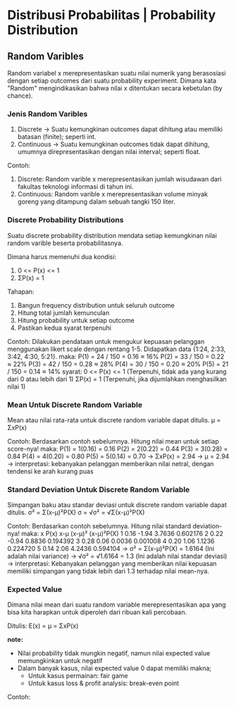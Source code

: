 # Distribusi Probabilitas | Probability Distribution
## Random Varibles
Random variabel x merepresentasikan suatu nilai numerik yang berasosiasi dengan setiap outcomes dari suatu probability experiment. Dimana kata "Random" mengindikasikan bahwa nilai x ditentukan secara kebetulan (by chance).

### Jenis Random Varibles
1. Discrete -> Suatu kemungkinan outcomes dapat dihitung atau memiliki batasan (finite); seperti int.
2. Continuous -> Suatu kemungkinan outcomes tidak dapat dihitung, umumnya direpresentasikan dengan nilai interval; seperti float.

Contoh:
1. Discrete: Random varible x merepresentasikan jumlah wisudawan dari fakultas teknologi informasi di tahun ini.
2. Continuous: Random varible x merepresentasikan volume minyak goreng yang ditampung dalam sebuah tangki 150 liter.

### Discrete Probability Distributions
Suatu discrete probability distribution mendata setiap kemungkinan nilai random varible beserta probabilitasnya.

Dimana harus memenuhi dua kondisi:
1. 0 <= P(x) <= 1
2. ΣP(x) = 1

Tahapan:
1. Bangun frequency distribution untuk seluruh outcome
2. Hitung total jumlah kemunculan
3. Hitung probability untuk setiap outcome
4. Pastikan kedua syarat terpenuhi

Contoh:
Dilakukan pendataan untuk mengukur kepuasan pelanggan menggunakan likert scale dengan rentang 1-5. Didapatkan data {1:24, 2:33, 3:42, 4:30, 5:21}.
maka:
P(1) = 24 / 150 = 0.16 ≈ 16%
P(2) = 33 / 150 = 0.22 ≈ 22%
P(3) = 42 / 150 = 0.28 ≈ 28%
P(4) = 30 / 150 = 0.20 ≈ 20%
P(5) = 21 / 150 = 0.14 ≈ 14%
syarat:
0 <= P(x) <= 1 (Terpenuhi, tidak ada yang kurang dari 0 atau lebih dari 1)
ΣP(x) = 1 (Terpenuhi, jika dijumlahkan menghasilkan nilai 1)

### Mean Untuk Discrete Random Variable
Mean atau nilai rata-rata untuk discrete random variable dapat ditulis.
µ = ΣxP(x)

Contoh:
Berdasarkan contoh sebelumnya. Hitung nilai mean untuk setiap score-nya!
maka:
P(1) = 1(0.16) = 0.16
P(2) = 2(0.22) = 0.44
P(3) = 3(0.28) = 0.84
P(4) = 4(0.20) = 0.80
P(5) = 5(0.14) = 0.70
-> ΣxP(x) = 2.94
-> µ = 2.94
-> interpretasi: kebanyakan pelanggan memberikan nilai netral, dengan tendensi ke arah kurang puas

### Standard Deviation Untuk Discrete Random Variable
Simpangan baku atau standar deviasi untuk discrete random variable dapat ditulis.
σ² = Σ(x-µ)²P(X)
σ = √σ² = √Σ(x-µ)²P(X)

Contoh:
Berdasarkan contoh sebelumnya. Hitung nilai standard deviation-nya!
maka:
x    P(x)    x-µ     (x-µ)²      (x-µ)²P(X)
1    0.16    -1.94   3.7636      0.602176
2    0.22    -0.94   0.8836      0.194392
3    0.28    0.06    0.0036      0.001008
4    0.20    1.06    1.1236      0.224720
5    0.14    2.06    4.2436      0.594104
-> σ² = Σ(x-µ)²P(X) = 1.6164 (Ini adalah nilai variance)
-> √σ² = √1.6164 = 1.3 (Ini adalah nilai standar deviasi)
-> interpretasi: Kebanyakan pelanggan yang memberikan nilai kepuasan memiliki simpangan yang tidak lebih dari 1.3 terhadap nilai mean-nya.

### Expected Value
Dimana nilai mean dari suatu random variable merepresentasikan apa yang bisa kita harapkan untuk diperoleh dari ribuan kali percobaan.

Ditulis:
E(x) = µ = ΣxP(x)

**note:**
- Nilai probability tidak mungkin negatif, namun nilai expected value memungkinkan untuk negatif
- Dalam banyak kasus, nilai expected value 0 dapat memiliki makna;
    - Untuk kasus permainan: fair game
    - Untuk kasus loss & profit analysis: break-even point

Contoh: